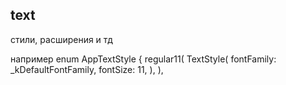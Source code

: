 ## text

стили, расширения и тд
 
например
enum AppTextStyle {
    regular11(
        TextStyle(
        fontFamily: _kDefaultFontFamily,
        fontSize: 11,
        ),
    ),